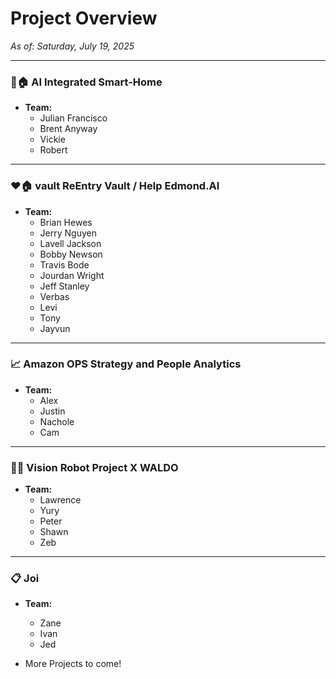 # Project Overview
*As of: Saturday, July 19, 2025*

---

### 🤖🏠 AI Integrated Smart-Home

* **Team:**
    * Julian Francisco
    * Brent Anyway
    * Vickie
    * Robert

---

### ❤️🏠 vault ReEntry Vault / Help Edmond.AI

* **Team:**
    * Brian Hewes
    * Jerry Nguyen
    * Lavell Jackson
    * Bobby Newson
    * Travis Bode
    * Jourdan Wright
    * Jeff Stanley
    * Verbas
    * Levi
    * Tony
    * Jayvun

---

### 📈 Amazon OPS Strategy and People Analytics

* **Team:**
    * Alex
    * Justin
    * Nachole
    * Cam
      
---

### 🦾🤖 Vision Robot Project X WALDO

* **Team:**
    * Lawrence
    * Yury
    * Peter
    * Shawn
    * Zeb

---

### 📋 Joi

* **Team:**
   * Zane
   * Ivan
   * Jed

* More Projects to come!
